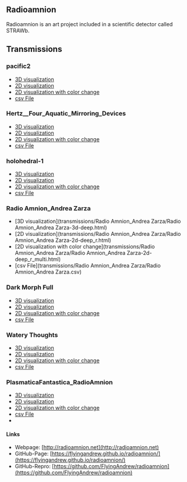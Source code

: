 ## Radioamnion

Radioamnion is an art project included in a scientific detector called STRAWb.

## Transmissions
### pacific2
- [3D visualization](transmissions/pacific2/pacific2-3d-deep.html)
- [2D visualization](transmissions/pacific2/pacific2-2d-deep_r.html)
- [2D visualization with color change](transmissions/pacific2/pacific2-2d-deep_r_multi.html)
- [csv File](transmissions/pacific2/pacific2.csv)

### Hertz__Four_Aquatic_Mirroring_Devices
- [3D visualization](transmissions/Hertz__Four_Aquatic_Mirroring_Devices/Hertz__Four_Aquatic_Mirroring_Devices-3d-deep.html)
- [2D visualization](transmissions/Hertz__Four_Aquatic_Mirroring_Devices/Hertz__Four_Aquatic_Mirroring_Devices-2d-deep_r.html)
- [2D visualization with color change](transmissions/Hertz__Four_Aquatic_Mirroring_Devices/Hertz__Four_Aquatic_Mirroring_Devices-2d-deep_r_multi.html)
- [csv File](transmissions/Hertz__Four_Aquatic_Mirroring_Devices/Hertz__Four_Aquatic_Mirroring_Devices.csv)

### holohedral-1
- [3D visualization](transmissions/holohedral-1/holohedral-1-3d-deep.html)
- [2D visualization](transmissions/holohedral-1/holohedral-1-2d-deep_r.html)
- [2D visualization with color change](transmissions/holohedral-1/holohedral-1-2d-deep_r_multi.html)
- [csv File](transmissions/holohedral-1/holohedral-1.csv)

### Radio Amnion_Andrea Zarza
- [3D visualization](transmissions/Radio Amnion_Andrea Zarza/Radio Amnion_Andrea Zarza-3d-deep.html)
- [2D visualization](transmissions/Radio Amnion_Andrea Zarza/Radio Amnion_Andrea Zarza-2d-deep_r.html)
- [2D visualization with color change](transmissions/Radio Amnion_Andrea Zarza/Radio Amnion_Andrea Zarza-2d-deep_r_multi.html)
- [csv File](transmissions/Radio Amnion_Andrea Zarza/Radio Amnion_Andrea Zarza.csv)

### Dark Morph Full
- [3D visualization](transmissions/DarkMorph_Full/DarkMorph_Full-3d-deep.html)
- [2D visualization](transmissions/DarkMorph_Full/DarkMorph_Full-2d-deep_r.html)
- [2D visualization with color change](transmissions/DarkMorph_Full/DarkMorph_Full-2d-deep_r_multi.html)
- [csv File](transmissions/DarkMorph_Full/DarkMorph_Full.csv)

### Watery Thoughts
- [3D visualization](transmissions/watery_thoughts/watery_thoughts-3d-deep.html)
- [2D visualization](transmissions/watery_thoughts/watery_thoughts-2d-deep_r.html)
- [2D visualization with color change](transmissions/watery_thoughts/watery_thoughts-2d-deep_r_multi.html)
- [csv File](transmissions/watery_thoughts/watery_thoughts.csv)

### PlasmaticaFantastica_RadioAmnion
- [3D visualization](transmissions/PlasmaticaFantastica_RadioAmnion/PlasmaticaFantastica_RadioAmnion-3d-deep.html)
- [2D visualization](transmissions/PlasmaticaFantastica_RadioAmnion/PlasmaticaFantastica_RadioAmnion-2d-deep_r.html)
- [2D visualization with color change](transmissions/PlasmaticaFantastica_RadioAmnion/PlasmaticaFantastica_RadioAmnion-2d-deep_r_multi.html)
- [csv File](transmissions/PlasmaticaFantastica_RadioAmnion/PlasmaticaFantastica_RadioAmnion.csv)
- 
#### Links
- Webpage: [http://radioamnion.net](http://radioamnion.net)
- GitHub-Page: [https://flyingandrew.github.io/radioamnion/](https://flyingandrew.github.io/radioamnion/)
- GitHub-Repro: [https://github.com/FlyingAndrew/radioamnion](https://github.com/FlyingAndrew/radioamnion)


